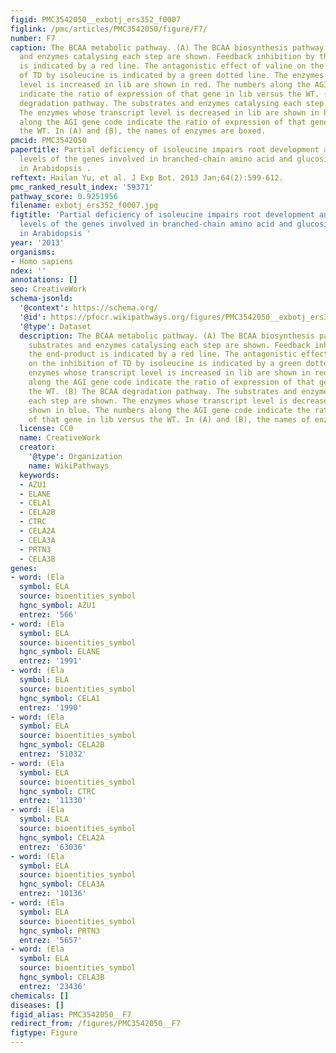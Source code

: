 ```yaml
---
figid: PMC3542050__exbotj_ers352_f0007
figlink: /pmc/articles/PMC3542050/figure/F7/
number: F7
caption: The BCAA metabolic pathway. (A) The BCAA biosynthesis pathway. The substrates
  and enzymes catalysing each step are shown. Feedback inhibition by the end-product
  is indicated by a red line. The antagonistic effect of valine on the inhibition
  of TD by isoleucine is indicated by a green dotted line. The enzymes whose transcript
  level is increased in lib are shown in red. The numbers along the AGI gene code
  indicate the ratio of expression of that gene in lib versus the WT. (B) The BCAA
  degradation pathway. The substrates and enzymes catalysing each step are shown.
  The enzymes whose transcript level is decreased in lib are shown in blue. The numbers
  along the AGI gene code indicate the ratio of expression of that gene in lib versus
  the WT. In (A) and (B), the names of enzymes are boxed.
pmcid: PMC3542050
papertitle: Partial deficiency of isoleucine impairs root development and alters transcript
  levels of the genes involved in branched-chain amino acid and glucosinolate metabolism
  in Arabidopsis .
reftext: Hailan Yu, et al. J Exp Bot. 2013 Jan;64(2):599-612.
pmc_ranked_result_index: '59371'
pathway_score: 0.9251956
filename: exbotj_ers352_f0007.jpg
figtitle: 'Partial deficiency of isoleucine impairs root development and alters transcript
  levels of the genes involved in branched-chain amino acid and glucosinolate metabolism
  in Arabidopsis '
year: '2013'
organisms:
- Homo sapiens
ndex: ''
annotations: []
seo: CreativeWork
schema-jsonld:
  '@context': https://schema.org/
  '@id': https://pfocr.wikipathways.org/figures/PMC3542050__exbotj_ers352_f0007.html
  '@type': Dataset
  description: The BCAA metabolic pathway. (A) The BCAA biosynthesis pathway. The
    substrates and enzymes catalysing each step are shown. Feedback inhibition by
    the end-product is indicated by a red line. The antagonistic effect of valine
    on the inhibition of TD by isoleucine is indicated by a green dotted line. The
    enzymes whose transcript level is increased in lib are shown in red. The numbers
    along the AGI gene code indicate the ratio of expression of that gene in lib versus
    the WT. (B) The BCAA degradation pathway. The substrates and enzymes catalysing
    each step are shown. The enzymes whose transcript level is decreased in lib are
    shown in blue. The numbers along the AGI gene code indicate the ratio of expression
    of that gene in lib versus the WT. In (A) and (B), the names of enzymes are boxed.
  license: CC0
  name: CreativeWork
  creator:
    '@type': Organization
    name: WikiPathways
  keywords:
  - AZU1
  - ELANE
  - CELA1
  - CELA2B
  - CTRC
  - CELA2A
  - CELA3A
  - PRTN3
  - CELA3B
genes:
- word: (Ela
  symbol: ELA
  source: bioentities_symbol
  hgnc_symbol: AZU1
  entrez: '566'
- word: (Ela
  symbol: ELA
  source: bioentities_symbol
  hgnc_symbol: ELANE
  entrez: '1991'
- word: (Ela
  symbol: ELA
  source: bioentities_symbol
  hgnc_symbol: CELA1
  entrez: '1990'
- word: (Ela
  symbol: ELA
  source: bioentities_symbol
  hgnc_symbol: CELA2B
  entrez: '51032'
- word: (Ela
  symbol: ELA
  source: bioentities_symbol
  hgnc_symbol: CTRC
  entrez: '11330'
- word: (Ela
  symbol: ELA
  source: bioentities_symbol
  hgnc_symbol: CELA2A
  entrez: '63036'
- word: (Ela
  symbol: ELA
  source: bioentities_symbol
  hgnc_symbol: CELA3A
  entrez: '10136'
- word: (Ela
  symbol: ELA
  source: bioentities_symbol
  hgnc_symbol: PRTN3
  entrez: '5657'
- word: (Ela
  symbol: ELA
  source: bioentities_symbol
  hgnc_symbol: CELA3B
  entrez: '23436'
chemicals: []
diseases: []
figid_alias: PMC3542050__F7
redirect_from: /figures/PMC3542050__F7
figtype: Figure
---
```

